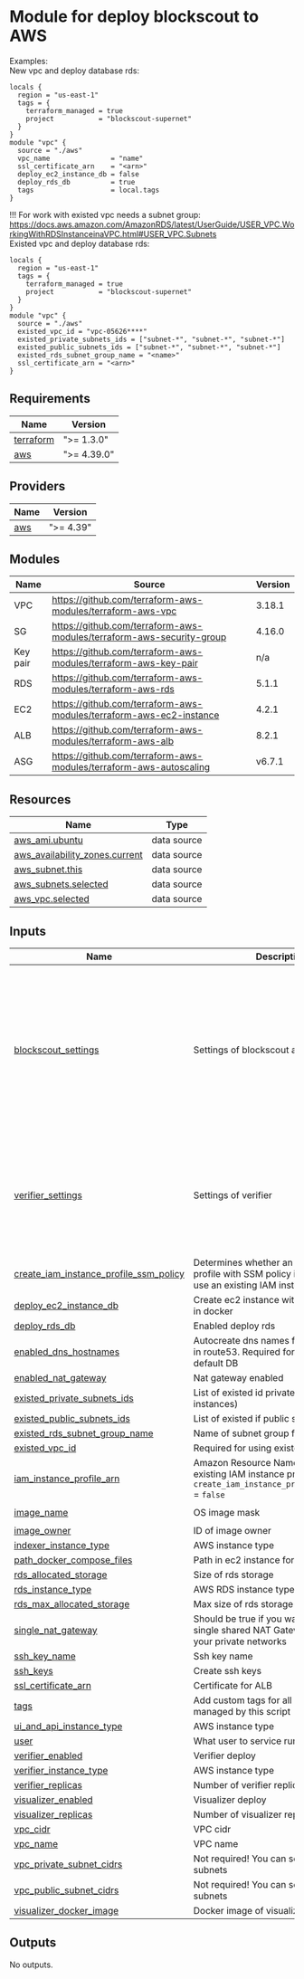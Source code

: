 # Module for deploy blockscout to AWS
Examples:   
New vpc and deploy database rds:
```
locals {
  region = "us-east-1"
  tags = {
    terraform_managed = true
    project           = "blockscout-supernet"
  }
}
module "vpc" {
  source = "./aws"
  vpc_name               = "name"
  ssl_certificate_arn    = "<arn>"
  deploy_ec2_instance_db = false
  deploy_rds_db          = true
  tags                   = local.tags
}
```
!!! For work with existed vpc needs a subnet group: https://docs.aws.amazon.com/AmazonRDS/latest/UserGuide/USER_VPC.WorkingWithRDSInstanceinaVPC.html#USER_VPC.Subnets  
Existed vpc and deploy database rds:
```
locals {
  region = "us-east-1"
  tags = {
    terraform_managed = true
    project           = "blockscout-supernet"
  }
}
module "vpc" {
  source = "./aws"
  existed_vpc_id = "vpc-05626****"
  existed_private_subnets_ids = ["subnet-*", "subnet-*", "subnet-*"]
  existed_public_subnets_ids = ["subnet-*", "subnet-*", "subnet-*"]
  existed_rds_subnet_group_name = "<name>"
  ssl_certificate_arn = "<arn>"
}
```
## Requirements

| Name | Version  |
|------|----------|
| <a name="requirement_terraform"></a> [terraform](#requirement\_terraform) | ">= 1.3.0" |
| <a name="requirement_aws"></a> [aws](#requirement\_aws) | ">= 4.39.0" |

## Providers

| Name | Version |
|------|---------|
| <a name="provider_aws"></a> [aws](#provider\_aws) | ">= 4.39" |

## Modules

| Name     | Source                                                                | Version |
|----------|-----------------------------------------------------------------------|---------|
| VPC      | https://github.com/terraform-aws-modules/terraform-aws-vpc            | 3.18.1  |
| SG       | https://github.com/terraform-aws-modules/terraform-aws-security-group | 4.16.0  |
| Key pair | https://github.com/terraform-aws-modules/terraform-aws-key-pair       | n/a     |
| RDS      | https://github.com/terraform-aws-modules/terraform-aws-rds            | 5.1.1   |
| EC2      | https://github.com/terraform-aws-modules/terraform-aws-ec2-instance   | 4.2.1   |
| ALB      | https://github.com/terraform-aws-modules/terraform-aws-alb            | 8.2.1   |
| ASG      | https://github.com/terraform-aws-modules/terraform-aws-autoscaling    | v6.7.1  |


## Resources

| Name | Type |
|------|------|
| [aws_ami.ubuntu](https://registry.terraform.io/providers/hashicorp/aws/latest/docs/data-sources/ami) | data source |
| [aws_availability_zones.current](https://registry.terraform.io/providers/hashicorp/aws/latest/docs/data-sources/availability_zones) | data source |
| [aws_subnet.this](https://registry.terraform.io/providers/hashicorp/aws/latest/docs/data-sources/subnet) | data source |
| [aws_subnets.selected](https://registry.terraform.io/providers/hashicorp/aws/latest/docs/data-sources/subnets) | data source |
| [aws_vpc.selected](https://registry.terraform.io/providers/hashicorp/aws/latest/docs/data-sources/vpc) | data source |

## Inputs

| Name | Description | Type | Default                                                                                                                                                                                                                                                                                                                                                                                                                                   | Required |
|------|-------------|------|-------------------------------------------------------------------------------------------------------------------------------------------------------------------------------------------------------------------------------------------------------------------------------------------------------------------------------------------------------------------------------------------------------------------------------------------|:--------:|
| <a name="input_blockscout_settings"></a> [blockscout\_settings](#input\_blockscout\_settings) | Settings of blockscout app | <pre>object({<br>    postgres_password             = optional(string, "postgres")<br>    postgres_user                 = optional(string, "postgres")<br>    postgres_host                 = optional(string, "postgres")<br>    blockscout_docker_image       = optional(string, "blockscout/blockscout-polygon-supernets:5.1.0-prerelease-26e4d6e4")<br>    rpc_address                   = optional(string, "https://rpc-supertestnet.polygon.technology")<br>    chain_id                      = optional(string, "93201")<br>    rust_verification_service_url = optional(string, "https://sc-verifier.aws-k8s.blockscout.com/")<br>    ws_address                    = optional(string, "")<br>    visualize_sol2uml_service_url = optional(string, "")<br>  })</pre> | `{}` | no |
| <a name="input_verifier_settings"></a> [verifier\_settings](#input\_verifier\_settings) | Settings of verifier | <pre>object({<br>    docker_image                       = optional(string, "ghcr.io/blockscout/smart-contract-verifier:main")<br>    solidity_fetcher_list_url          = optional(string, "https://solc-bin.ethereum.org/linux-amd64/list.json")<br>    solidity_refresh_versions_schedule = optional(string, "0 0 * * * * *")<br>    vyper_fetcher_list_url             = optional(string, "https://raw.githubusercontent.com/blockscout/solc-bin/main/vyper.list.json")<br>    vyper_refresh_versions_schedule    = optional(string, "0 0 * * * * *")<br>    sourcify_api_url                   = optional(string, "https://sourcify.dev/server/")<br>  })</pre> | `{}` | no |
| <a name="input_create_iam_instance_profile_ssm_policy"></a> [create\_iam\_instance\_profile\_ssm\_policy](#input\_create\_iam\_instance\_profile\_ssm\_policy) | Determines whether an IAM instance profile with SSM policy is created or to use an existing IAM instance profile | `string` | `false` | no |
| <a name="input_deploy_ec2_instance_db"></a> [deploy\_ec2\_instance\_db](#input\_deploy\_ec2\_instance\_db) | Create ec2 instance with postgresql db in docker | `bool` | `true` | no |
| <a name="input_deploy_rds_db"></a> [deploy\_rds\_db](#input\_deploy\_rds\_db) | Enabled deploy rds | `bool` | `false` | no |
| <a name="input_enabled_dns_hostnames"></a> [enabled\_dns\_hostnames](#input\_enabled\_dns\_hostnames) | Autocreate dns names for ec2 instance in route53. Required for work with default DB | `bool` | `true` | no |
| <a name="input_enabled_nat_gateway"></a> [enabled\_nat\_gateway](#input\_enabled\_nat\_gateway) | Nat gateway enabled | `bool` | `true` | no |
| <a name="input_existed_private_subnets_ids"></a> [existed\_private\_subnets\_ids](#input\_existed\_private\_subnets\_ids) | List of existed id private subnets(For instances) | `list(string)` | `[]` | no |
| <a name="input_existed_public_subnets_ids"></a> [existed\_public\_subnets\_ids](#input\_existed\_public\_subnets\_ids) | List of existed if public subnets(For LB) | `list(string)` | `[]` | no |
| <a name="input_existed_rds_subnet_group_name"></a> [existed\_rds\_subnet\_group\_name](#input\_existed\_rds\_subnet\_group\_name) | Name of subnet group for RDS deploy | `string` | `""` | no |
| <a name="input_existed_vpc_id"></a> [existed\_vpc\_id](#input\_existed\_vpc\_id) | Required for using existed vpc. ID of VPC | `string` | `""` | no |
| <a name="input_iam_instance_profile_arn"></a> [iam\_instance\_profile\_arn](#input\_iam\_instance\_profile\_arn) | Amazon Resource Name (ARN) of an existing IAM instance profile. Used when `create_iam_instance_profile_ssm_policy` = `false` | `string` | `null` | no |
| <a name="input_image_name"></a> [image\_name](#input\_image\_name) | OS image mask | `string` | `"ubuntu/images/hvm-ssd/ubuntu-jammy-22.04-amd64-server-*"` | no |
| <a name="input_image_owner"></a> [image\_owner](#input\_image\_owner) | ID of image owner | `string` | `"679593333241"` | no |
| <a name="input_indexer_instance_type"></a> [indexer\_instance\_type](#input\_indexer\_instance\_type) | AWS instance type | `string` | `"t2.medium"` | no |
| <a name="input_path_docker_compose_files"></a> [path\_docker\_compose\_files](#input\_path\_docker\_compose\_files) | Path in ec2 instance for blockscout files | `string` | `"/opt/blockscout"` | no |
| <a name="input_rds_allocated_storage"></a> [rds\_allocated\_storage](#input\_rds\_allocated\_storage) | Size of rds storage | `number` | `20` | no |
| <a name="input_rds_instance_type"></a> [rds\_instance\_type](#input\_rds\_instance\_type) | AWS RDS instance type | `string` | `"db.t3.large"` | no |
| <a name="input_rds_max_allocated_storage"></a> [rds\_max\_allocated\_storage](#input\_rds\_max\_allocated\_storage) | Max size of rds storage | `number` | `300` | no |
| <a name="input_single_nat_gateway"></a> [single\_nat\_gateway](#input\_single\_nat\_gateway) | Should be true if you want to provision a single shared NAT Gateway across all of your private networks | `bool` | `true` | no |
| <a name="input_ssh_key_name"></a> [ssh\_key\_name](#input\_ssh\_key\_name) | Ssh key name | `string` | `""` | no |
| <a name="input_ssh_keys"></a> [ssh\_keys](#input\_ssh\_keys) | Create ssh keys | `map(string)` | `{}` | no |
| <a name="input_ssl_certificate_arn"></a> [ssl\_certificate\_arn](#input\_ssl\_certificate\_arn) | Certificate for ALB | `string` | `""` | no |
| <a name="input_tags"></a> [tags](#input\_tags) | Add custom tags for all resources managed by this script | `map(string)` | `{}` | no |
| <a name="input_ui_and_api_instance_type"></a> [ui\_and\_api\_instance\_type](#input\_ui\_and\_api\_instance\_type) | AWS instance type | `string` | `"t2.medium"` | no |
| <a name="input_user"></a> [user](#input\_user) | What user to service run as | `string` | `"root"` | no |
| <a name="input_verifier_enabled"></a> [verifier\_enabled](#input\_verifier\_enabled) | Verifier deploy | `bool` | `true` | no |
| <a name="input_verifier_instance_type"></a> [verifier\_instance\_type](#input\_verifier\_instance\_type) | AWS instance type | `string` | `"t2.medium"` | no |
| <a name="input_verifier_replicas"></a> [verifier\_replicas](#input\_verifier\_replicas) | Number of verifier replicas | `number` | `2` | no |
| <a name="input_visualizer_enabled"></a> [visualizer\_enabled](#input\_visualizer\_enabled) | Visualizer deploy | `bool` | `true` | no |
| <a name="input_visualizer_replicas"></a> [visualizer\_replicas](#input\_visualizer\_replicas) | Number of visualizer replicas | `number` | `2` | no |
| <a name="input_vpc_cidr"></a> [vpc\_cidr](#input\_vpc\_cidr) | VPC cidr | `string` | `"10.105.0.0/16"` | no |
| <a name="input_vpc_name"></a> [vpc\_name](#input\_vpc\_name) | VPC name | `string` | `""` | no |
| <a name="input_vpc_private_subnet_cidrs"></a> [vpc\_private\_subnet\_cidrs](#input\_vpc\_private\_subnet\_cidrs) | Not required! You can set custom private subnets | `list(string)` | `null` | no |
| <a name="input_vpc_public_subnet_cidrs"></a> [vpc\_public\_subnet\_cidrs](#input\_vpc\_public\_subnet\_cidrs) | Not required! You can set custom public subnets | `list(string)` | `null` | no |
| <a name="input_visualizer_docker_image"></a> [visualizer\_docker\_image](#input\_visualizer\_docker\_image) | Docker image of visualizer | `string` | `"ghcr.io/blockscout/visualizer:latest"` | no |



## Outputs

No outputs.
